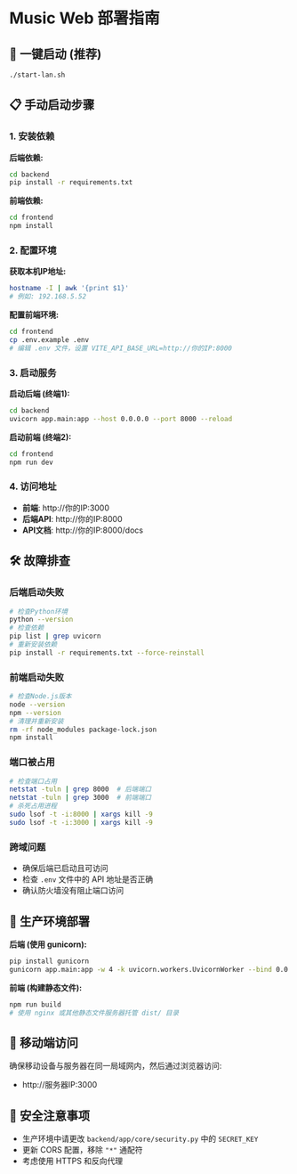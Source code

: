 # Music Web 部署指南

## 🚀 一键启动 (推荐)

```bash
./start-lan.sh
```

## 📋 手动启动步骤

### 1. 安装依赖

**后端依赖:**
```bash
cd backend
pip install -r requirements.txt
```

**前端依赖:**
```bash
cd frontend
npm install
```

### 2. 配置环境

**获取本机IP地址:**
```bash
hostname -I | awk '{print $1}'
# 例如: 192.168.5.52
```

**配置前端环境:**
```bash
cd frontend
cp .env.example .env
# 编辑 .env 文件，设置 VITE_API_BASE_URL=http://你的IP:8000
```

### 3. 启动服务

**启动后端 (终端1):**
```bash
cd backend
uvicorn app.main:app --host 0.0.0.0 --port 8000 --reload
```

**启动前端 (终端2):**
```bash
cd frontend
npm run dev
```

### 4. 访问地址

- **前端**: http://你的IP:3000
- **后端API**: http://你的IP:8000
- **API文档**: http://你的IP:8000/docs

## 🛠 故障排查

### 后端启动失败
```bash
# 检查Python环境
python --version
# 检查依赖
pip list | grep uvicorn
# 重新安装依赖
pip install -r requirements.txt --force-reinstall
```

### 前端启动失败
```bash
# 检查Node.js版本
node --version
npm --version
# 清理并重新安装
rm -rf node_modules package-lock.json
npm install
```

### 端口被占用
```bash
# 检查端口占用
netstat -tuln | grep 8000  # 后端端口
netstat -tuln | grep 3000  # 前端端口
# 杀死占用进程
sudo lsof -t -i:8000 | xargs kill -9
sudo lsof -t -i:3000 | xargs kill -9
```

### 跨域问题
- 确保后端已启动且可访问
- 检查 `.env` 文件中的 API 地址是否正确
- 确认防火墙没有阻止端口访问

## 🔧 生产环境部署

**后端 (使用 gunicorn):**
```bash
pip install gunicorn
gunicorn app.main:app -w 4 -k uvicorn.workers.UvicornWorker --bind 0.0.0.0:8000
```

**前端 (构建静态文件):**
```bash
npm run build
# 使用 nginx 或其他静态文件服务器托管 dist/ 目录
```

## 📱 移动端访问

确保移动设备与服务器在同一局域网内，然后通过浏览器访问:
- http://服务器IP:3000

## 🔐 安全注意事项

- 生产环境中请更改 `backend/app/core/security.py` 中的 `SECRET_KEY`
- 更新 CORS 配置，移除 `"*"` 通配符
- 考虑使用 HTTPS 和反向代理